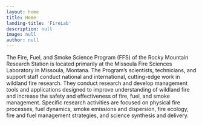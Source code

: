 ```yaml
---
layout: home
title: Home
landing-title: 'FireLab'
description: null
image: null
author: null
---
```


The Fire, Fuel, and Smoke Science Program (FFS) of the Rocky Mountain Research Station is located primarily at the Missoula Fire Sciences Laboratory in Missoula, Montana. The Program’s scientists, technicians, and support staff conduct national and international, cutting-edge work in wildland fire research. They conduct research and develop management tools and applications designed to improve understanding of wildland fire and increase the safety and effectiveness of fire, fuel, and smoke management. Specific research activities are focused on physical fire processes, fuel dynamics, smoke emissions and dispersion, fire ecology, fire and fuel management strategies, and science synthesis and delivery.
